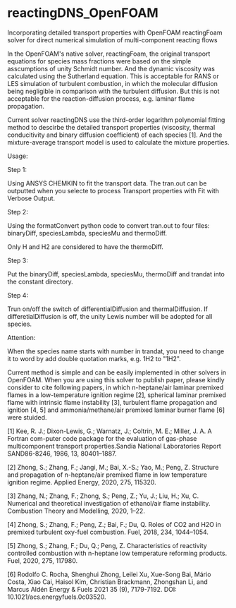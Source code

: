 # reactingDNS_OpenFOAM
Incorporating detailed transport properties with OpenFOAM reactingFoam solver for direct numerical simulation of multi-component reacting flows

In the OpenFOAM's native solver, reactingFoam, the original transport equations for species mass fractions were based on the simple asscumptions of unity Schmidt number. And the dynamic viscosity was calculated using the Sutherland equation. This is acceptable for RANS or LES simulation of turbulent combustion, in which the molecular diffusion being negligible in comparison with the turbulent diffusion. But this is not acceptable for the reaction-diffusion process, e.g. laminar flame propagation. 

Current solver reactingDNS use the third-order logarithm polynomial fitting method to descirbe the detailed transport properties (viscosity, thermal conducitivity and binary diffusion coefficient) of each species [1]. And the mixture-average transport model is used to calculate the mixture properties.

Usage:

Step 1:

Using ANSYS CHEMKIN to fit the transport data. The tran.out can be outputted when you selecte to process Transport properties with Fit with Verbose Output. 

Step 2:

Using the formatConvert python code to convert tran.out to four files: binaryDiff, speciesLambda, speciesMu and thermoDiff.

Only H and H2 are considered to have the thermoDiff.

Step 3:

Put the binaryDiff, speciesLambda, speciesMu, thermoDiff and trandat into the constant directory.

Step 4:

Trun on/off the switch of differentialDiffusion and thermalDiffusion. If differetialDiffusion is off, the unity Lewis number will be adopted for all species.

Attention:

When the species name starts with number in trandat, you need to change it to word by add double quotation marks, e.g. 1H2 to "1H2".

Current method is simple and can be easily implemented in other solvers in OpenFOAM. When you are using this solver to publish paper, please kindly consider to cite following papers, in which n-heptane/air laminar premixed flames in a low-temperature ignition regime [2], spherical laminar premixed flame with intrinsic flame instability [3], turbulent flame propagation and ignition [4, 5] and ammonia/methane/air premixed laminar burner flame [6] were stuided.

[1] Kee, R. J.; Dixon-Lewis, G.; Warnatz, J.; Coltrin, M. E.; Miller, J. A. A Fortran com-puter code package for the evaluation of gas-phase multicomponent transport properties.Sandia National Laboratories Report SAND86-8246, 1986, 13, 80401–1887.

[2] Zhong, S.; Zhang, F.; Jangi, M.; Bai, X.-S.; Yao, M.; Peng, Z. Structure and propagation of n-heptane/air premixed flame in low temperature ignition regime. Applied  Energy, 2020, 275, 115320.

[3] Zhang, N.; Zhang, F.; Zhong, S.; Peng, Z.; Yu, J.; Liu, H.; Xu, C. Numerical and theoretical investigation of ethanol/air flame instability. Combustion Theory and Modelling, 2020, 1–22.

[4] Zhong, S.;  Zhang, F.;  Peng, Z.;  Bai, F.;  Du, Q. Roles of CO2 and H2O in premixed turbulent oxy-fuel combustion. Fuel, 2018, 234, 1044–1054.

[5] Zhong, S.; Zhang, F.; Du, Q.; Peng, Z. Characteristics of reactivity controlled combustion with n-heptane low temperature reforming products. Fuel, 2020, 275, 117980.

[6] Rodolfo C. Rocha, Shenghui Zhong, Leilei Xu, Xue-Song Bai, Mário Costa, Xiao Cai, Haisol Kim, Christian Brackmann, Zhongshan Li, and Marcus Aldén
Energy & Fuels 2021 35 (9), 7179-7192. DOI: 10.1021/acs.energyfuels.0c03520.
